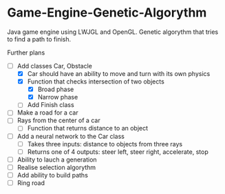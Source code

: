 # Game-Engine-Genetic-Algorythm
Java game engine using LWJGL and OpenGL. Genetic algorythm that tries to find a path to finish.

Further plans
* [ ] Add classes Car, Obstacle
  * [x] Car should have an ability to move and turn with its own physics
  * [x] Function that checks intersection of two objects
    * [x] Broad phase
    * [x] Narrow phase 
  * [ ] Add Finish class
* [ ] Make a road for a car 
* [ ] Rays from the center of a car
  * [ ] Function that returns distance to an object
* [ ] Add a neural network to the Car class
  * [ ] Takes three inputs: distance to objects from three rays
  * [ ] Returns one of 4 outputs: steer left, steer right, accelerate, stop
* [ ] Ability to lauch a generation
* [ ] Realise selection algorythm
* [ ] Add ability to build paths
* [ ] Ring road
